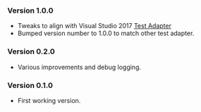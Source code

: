 ### Version 1.0.0
* Tweaks to align with Visual Studio 2017 [Test Adapter](https://marketplace.visualstudio.com/items?itemName=drleq.CppUnitTestFrameworkTestAdapter)
* Bumped version number to 1.0.0 to match other test adapter.

### Version 0.2.0
* Various improvements and debug logging.

### Version 0.1.0
* First working version.
